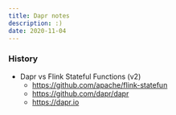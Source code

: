 ```yaml
---
title: Dapr notes
description: :)
date: 2020-11-04
---
```


### History

* Dapr vs Flink Stateful Functions (v2)
  - https://github.com/apache/flink-statefun
  - https://github.com/dapr/dapr
  - https://dapr.io
